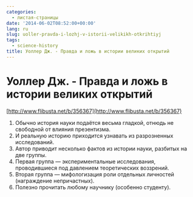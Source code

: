 ```yaml
---
categories:
  - листая-страницы
date: '2014-06-02T08:52:00+00:00'
lang: ru
slug: uoller-pravda-i-lozhj-v-istorii-velikikh-otkrihtiyj
tags:
  - science-history
title: Уоллер Дж. - Правда и ложь в истории великих открытий
---
```


# Уоллер Дж. - Правда и ложь в истории великих открытий

[http://www.flibusta.net/b/356367](http://www.flibusta.net/b/356367)  

<!--more-->

1.  Обычно история науки подаётся весьма гладкой, отнюдь не свободной от влияния презентизма.
2.  И реальную историю приходится узнавать из разрозненных исследований.
3.  Автор приводит несколько фактов из истории науки, разбитых на две группы.
4.  Первая группа — экспериментальные исследования, проводившиеся под давлением теоретических воззрений.
5.  Вторая группа — мифологизация роли отдельных личностей (награждение непричастных).
6.  Полезно прочитать любому научнику (особенно студенту).
